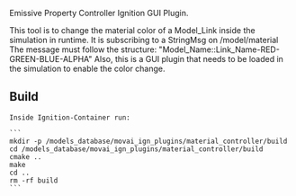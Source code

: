 Emissive Property Controller Ignition GUI Plugin.

This tool is to change the material color of a Model_Link inside the simulation in runtime.
It is subscribing to a StringMsg on /model/material
The message must follow the structure:
"Model_Name::Link_Name-RED-GREEN-BLUE-ALPHA"
Also, this is a GUI plugin that needs to be loaded in the simulation to enable the color change.

## Build

    Inside Ignition-Container run:

    ```
    mkdir -p /models_database/movai_ign_plugins/material_controller/build
    cd /models_database/movai_ign_plugins/material_controller/build
    cmake ..
    make
    cd ..
    rm -rf build
    ```